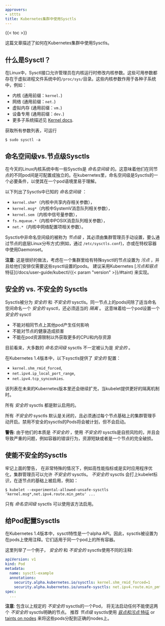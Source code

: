 ```yaml
---
approvers:
- sttts
title: Kubernetes集群中使用Sysctls
---
```


{{< toc >}}

这篇文章描述了如何在Kubernetes集群中使用Sysctls。

## 什么是Sysctl？

在Linux中，Sysctl接口允许管理员在内核运行时修改内核参数。这些可用参数都存在于虚拟进程文件系统中的`/proc/sys/`目录。这些内核参数作用于各种子系统中，例如：

- 内核 (通用前缀：`kernel.`)
- 网络 (通用前缀：`net.`)
- 虚拟内存 (通用前缀：`vm.`)
- 设备专用 (通用前缀：`dev.`)
- 更多子系统描述见 [Kernel docs](https://www.kernel.org/doc/Documentation/sysctl/README).

获取所有参数列表，可运行

```
$ sudo sysctl -a
```

## 命名空间级vs.节点级Sysctls

在今天的Linux内核系统中有一些Sysctls是 _命名空间级_ 的。这意味着他们在同节点的不同pod间是可配置成独立的。在kubernetes里，命名空间级是Sysctls的一个必要条件，以使其在一个pod语境里易于理解。

以下列出了Sysctls中已知的 _命名空间级_ ：

- `kernel.shm*`（内核中共享内存相关参数），
- `kernel.msg*`（内核中SystemV消息队列相关参数），
- `kernel.sem`（内核中信号量参数），
- `fs.mqueue.*`（内核中POSIX消息队列相关参数），
- `net.*`（内核中网络配置项相关参数）。

Sysctls中非命名空间级的被称为 _节点级_ ，其必须由集群管理员手动设置，要么通过节点的底层Linux分布方式(例如，通过 `/etc/sysctls.conf`)，亦或在特权容器中使用Daemonset。

**注意**: 这是很好的做法，考虑在一个集群里给有特殊sysctl的节点设置为 _污点_ ，并且给他们安排仅需要这些sysctl设置的pods。 建议采用Kubernetes [_污点和容点_
特征](/docs/user-guide/kubectl/{{< param "version" >}}/#taint) 来实现。

## 安全的 vs. 不安全的 Sysctls

Sysctls被分为 _安全的_ 和 _不安全的_ sysctls。同一节点上的pods间除了适当命名空间命名一个 _安全的_ sysctl，还必须适当的 _隔离_ 。 这意味着给一个pod设置一个 _安全的_ sysctl

- 不能对相同节点上其他pod产生任何影响
- 不能对节点的健康造成损害
- 不能在pod资源限制以外获取更多的CPU和内存资源

目前看来，大多数的 _命名空间级_ sysctls 不一定被认为是 _安全的_ 。

在Kubernetes 1.4版本中，以下sysctls提供了 _安全的_ 配置：

- `kernel.shm_rmid_forced`,
- `net.ipv4.ip_local_port_range`,
- `net.ipv4.tcp_syncookies`.

该列表在未来的Kubernetes版本里还会继续扩充，当kubelet提供更好的隔离机制时。

所有 _安全的_ sysctls 都是默认启用的。

所有 _不安全的_ sysctls 默认是关闭的，且必须通过每个节点基础上的集群管理手动开启。禁用不安全的sysctls的Pods将会被计划，但不会启动。

**警告**: 由于他们的本质是 _不安全的_ ，使用 _不安全的_ sysctls是自担风险的，并且会导致严重的问题，例如容器的错误行为，资源短缺或者是一个节点的完全破损。

## 使能不安全的Sysctls

牢记上面的警告， 在非常特殊的情况下，例如高性能指标或是实时应用程序优化，集群管理员可以允许 _不安全的_
sysctls。 _不安全的_ sysctls 会打上kubelet标识，在逐节点的基础上被启用，例如：

```shell
$ kubelet --experimental-allowed-unsafe-sysctls 'kernel.msg*,net.ipv4.route.min_pmtu' ...
```

只有 _命名空间级_ sysctls 可以使用该方法启用。

## 给Pod配置Sysctls

在Kubernetes 1.4版本中，sysctl特性是一个alpha API。因此，sysctls被设置为在pods上使用注释。它们适用于同一个pod上的所有容器。

这里列举了一个例子， _安全的_ 和 _不安全的_ sysctls使用不同的注释:

```yaml
apiVersion: v1
kind: Pod
metadata:
  name: sysctl-example
  annotations:
    security.alpha.kubernetes.io/sysctls: kernel.shm_rmid_forced=1
    security.alpha.kubernetes.io/unsafe-sysctls: net.ipv4.route.min_pmtu=1000,kernel.msgmax=1 2 3
spec:
  ...
```

**注意**: 包含以上规定的 _不安全的_ sysctls的一个Pod， 将无法启动任何不能使这两个 _不安全的_ sysctls明确的节点。 推荐
_节点级_ sysctls使用 [_容点和污点_
特征](/docs/user-guide/kubectl/v1.6/#taint) or [taints on nodes](/docs/concepts/configuration/taint-and-toleration/)
来将这些pods分配到正确的nodes上。